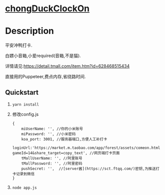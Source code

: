 # [chongDuckClockOn](https://github.com/n063h/chongDuckClockOn)

# Description

平安冲鸭打卡.

白嫖小音箱,小爱required(音箱,不是猫).

详情请见:https://detail.tmall.com/item.htm?id=628468515434

直接用的Puppeteer,费点内存,省绕路时间.



## Quickstart

1. `yarn install`

2. 修改config.js

   ```
   {
       miUserName: '', //你的小米账号
       miPassword: '', //小米密码
       koa_port: 3001, //服务器端口,方便人工补打卡
       loginUrl:'https://market.m.taobao.com/app/forest/assets/comeon.html?gameId=14&share_target=copy_text', //网页端打卡页面
       tMallUserName: '', //阿里账号
       tMallPassword: '', //阿里密码
       pushSecret: '',	//[server酱](https://sct.ftqq.com/)密钥,为推送打卡记录到微信
   }
   ```

3. `node app.js`

